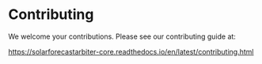 Contributing
============

We welcome your contributions. Please see our contributing guide at:

https://solarforecastarbiter-core.readthedocs.io/en/latest/contributing.html
